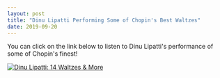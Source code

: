 ```yaml
---
layout: post
title: "Dinu Lipatti Performing Some of Chopin's Best Waltzes"
date: 2019-09-20
---
```

You can click on the link below to listen to Dinu Lipatti's performance of some of Chopin's finest!

[![Dinu Lipatti: 14 Waltzes & More](http://img.youtube.com/vi/Xdr_sBXvaJY/0.jpg)](http://www.youtube.com/watch?v=Xdr_sBXvaJY "Dinu Lipatti: 14 Waltzes & More")